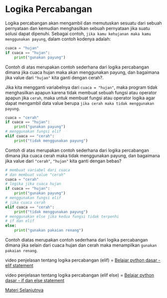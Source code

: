 # Logika Percabangan

Logika percabangan akan mengambil dan memutuskan sesuatu dari sebuah pernyataan dan kemudian menghasilkan sebuah pernyataan jika suatu solusi dapat dipenuhi. Sebagai contoh, ``jika kamu kehujanan maka kamu menggunakan payung``, dalam contoh kodenya adalah:

```python
cuaca = "hujan"
if cuaca == "hujan":
    print("gunakan payung")
```

Contoh di atas merupakan contoh sederhana dari logika percabangan dimana jika cuaca hujan maka akan menggunakan payung, dan bagaimana jika value dari ``"hujan"`` kita ganti dengan cerah?.

Jika kita mengganti variabelnya dari ``cuaca = "hujan"``, maka program tidak menghasilkan apapun karena tidak membuat sebuah fungsi atau operator apapun jika ``cerah``, maka untuk membuat fungsi atau operator logika agar dapat mengambil data value berupa ``jika cerah maka tidak menggunakan payung``.

```python
cuaca = "cerah"
if cuaca == "hujan":
    print("gunakan payung")
# menggunakan fungsi elif
elif cuaca == "cerah":
    print("tidak menggunakan payung")
```

Contoh di atas merupakan contoh sederhana dari logika percabangan dimana jika cuaca cerah maka tidak menggunakan payung, dan bagaimana jika value dari ``"cerah"``, ``"hujan"`` kita ganti dengan bebas?

```python
# membuat variabel dari cuaca
# dan membuat value "cerah"
cuaca = "cerah"
# logika jika cuaca hujan
if cuaca == "hujan":
    print("gunakan payung")
# menggunakan fungsi elif
# jika cuaca cerah
elif cuaca == "cerah":
    print("tidak menggunakan payung")
# menggunakan else jika kedua fungsi tidak terpenhi
# if dan elif
else:
    print("gunakan pakaian renang")
```

Contoh diatas merupakan contoh sederhana dari logika percabangan dimana jika selain dari cuaca hujan dan cerah maka menampilkan ``gunakan pakaian renang``.

video penjelasan tentang logika percabangan (elif) = [Belajar python dasar - elif statement](https://www.youtube.com/watch?v=ICowoqcLp4E&list=PLZS-MHyEIRo59lUBwU-XHH7Ymmb04ffOY&index=23)

video penjelasan tentang logika percabangan (elif else) = [Belajar python dasar - if dan else statement](https://www.youtube.com/watch?v=rF8rh40z_X0&list=PLZS-MHyEIRo59lUBwU-XHH7Ymmb04ffOY&index=22)

[Materi Selanjutnya](../08_perulangan)
